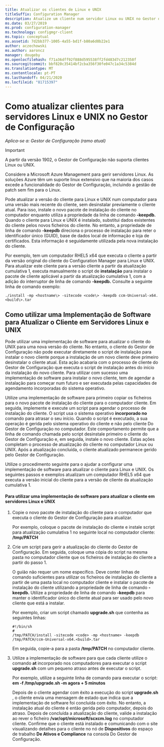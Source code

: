 ```yaml
---
title: Atualizar os clientes de Linux e UNIX
titleSuffix: Configuration Manager
description: Atualize um cliente num servidor Linux ou UNIX no Gestor de Configuração.
ms.date: 03/27/2019
ms.prod: configuration-manager
ms.technology: configmgr-client
ms.topic: conceptual
ms.assetid: 7d2bb377-1005-4a55-bd1f-b80a6d0b22e1
author: aczechowski
ms.author: aaroncz
manager: dougeby
ms.openlocfilehash: f71a36dff92f888d595538ff2fd483d7c212358f
ms.sourcegitcommit: bbf820c35414bf2cba356f30fe047c1a34c5384d
ms.translationtype: MT
ms.contentlocale: pt-PT
ms.lasthandoff: 04/21/2020
ms.locfileid: "81715397"
---
```

# <a name="how-to-upgrade-clients-for-linux-and-unix-servers-in-configuration-manager"></a>Como atualizar clientes para servidores Linux e UNIX no Gestor de Configuração

*Aplica-se a: Gestor de Configuração (ramo atual)*

> [!Important]  
> A partir da versão 1902, o Gestor de Configuração não suporta clientes Linux ou UNIX. 
> 
> Considere a Microsoft Azure Management para gerir servidores Linux. As soluções Azure têm um suporte linux extensivo que na maioria dos casos excede a funcionalidade do Gestor de Configuração, incluindo a gestão de patch sem fim para o Linux.

Pode atualizar a versão do cliente para Linux e UNIX num computador para uma versão mais recente do cliente, sem desinstalar previamente o cliente atual. Para isso, instale o novo pacote de instalação do cliente no computador enquanto utiliza a propriedade da linha de comando **-keepdb.** Quando o cliente para Linux e UNIX é instalado, substitui dados existentes do cliente pelos novos ficheiros do cliente. No entanto, a propriedade de linha de comando **-keepdb** direciona o processo de instalação para reter o identificador único (GUID), base de dados local de informação e loja de certificados. Esta informação é seguidamente utilizada pela nova instalação do cliente.  

 Por exemplo, tem um computador RHEL5 x64 que executa o cliente a partir da versão original do cliente do Configuration Manager para Linux e UNIX. Para atualizar este cliente para a versão cliente a partir da atualização cumulativa 1, executa manualmente o script de **instalação** para instalar o pacote de cliente aplicável a partir da atualização cumulativa 1, com a adição do interruptor de linha de comando **-keepdb.** Consulte a seguinte linha de comando exemplo:  

`./install -mp <hostname\> -sitecode <code\> -keepdb ccm-Universal-x64.<build\>.tar`  



## <a name="how-to-use-a-software-deployment-to-upgrade-the-client-on-linux-and-unix-servers"></a>Como utilizar uma Implementação de Software para Atualizar o Cliente em Servidores Linux e UNIX  
 Pode utilizar uma implementação de software para atualizar o cliente do UNIX para uma nova versão do cliente. No entanto, o cliente do Gestor de Configuração não pode executar diretamente o script de instalação para instalar o novo cliente porque a instalação de um novo cliente deve primeiro desinstalar o cliente atual. Esta ação acabaria com o processo de cliente do Gestor de Configuração que executa o script de instalação antes do início da instalação do novo cliente. Para utilizar com sucesso uma implementação de software para instalar o novo cliente, tem de agendar a instalação para começar num futuro e ser executada pelas capacidades de agendamento incorporadas do sistema operativo.  

 Utilize uma implementação de software para primeiro copiar os ficheiros para o novo pacote de instalação do cliente para o computador cliente. Em seguida, implemente e execute um script para agendar o processo de instalação do cliente. O script usa o sistema operativo **incorporado no** comando para atrasar o seu início. Quando o script é executado, a sua operação é gerida pelo sistema operativo do cliente e não pelo cliente Do Gestor de Configuração no computador. Este comportamento permite que a linha de comando chamada pelo script desinstale primeiro o cliente do Gestor de Configuração e, em seguida, instale o novo cliente. Estas ações completam o processo de atualização do cliente no computador Linux ou UNIX. Após a atualização concluída, o cliente atualizado permanece gerido pelo Gestor de Configuração.  

 Utilize o procedimento seguinte para o ajudar a configurar uma implementação de software para atualizar o cliente para Linux e UNIX. Os seguintes passos e exemplos atualizam um computador RHEL5 x64 que executa a versão inicial do cliente para a versão de cliente da atualização cumulativa 1.  

#### <a name="to-use-a-software-deployment-to-upgrade-the-client-on-linux-and-unix-servers"></a>Para utilizar uma implementação de software para atualizar o cliente em servidores Linux e UNIX  

1. Copie o novo pacote de instalação do cliente para o computador que executa o cliente do Gestor de Configuração para atualizar.  

    Por exemplo, coloque o pacote de instalação do cliente e instale script para atualização cumulativa 1 no seguinte local no computador cliente: **/tmp/PATCH**  

2. Crie um script para gerir a atualização do cliente do Gestor de Configuração. Em seguida, coloque uma cópia do script na mesma pasta no computador cliente que os ficheiros de instalação do cliente a partir do passo 1.  

    O guião não requer um nome específico. Deve conter linhas de comando suficientes para utilizar os ficheiros de instalação do cliente a partir de uma pasta local no computador cliente e instalar o pacote de instalação do cliente utilizando a propriedade de linha de comando **-keepdb.** Utilize a propriedade de linha de comando **-keepdb** para manter o identificador único do cliente atual para ser usado pelo novo cliente que está a instalar.  

    Por exemplo, criar um script chamado **upgrade.sh** que contenha as seguintes linhas:  

   ```  
   #!/bin/sh  
   #  
   /tmp/PATCH/install -sitecode <code> -mp <hostname> -keepdb /tmp/PATCH/ccm-Universal-x64.<build>.tar  

   ```  

    Em seguida, copie-a para a pasta **/tmp/PATCH** no computador cliente.

3. Utilize a implementação de software para que cada cliente utilize o comando **at** incorporado nos computadores para executar o script **upgrade.sh** com um pequeno atraso antes de executar o script.  

    Por exemplo, utilize a seguinte linha de comando para executar o script: **em -f /tmp/upgrade.sh -m agora + 5 minutos**  

   Depois de o cliente agendar com êxito a execução do script **upgrade.sh** , o cliente envia uma mensagem de estado que indica que a implementação de software foi concluída com êxito. No entanto, a instalação atual do cliente é então gerida pelo computador, depois do atraso. Depois de concluída a atualização do cliente, valide a instalação ao rever o ficheiro **/var/opt/microsoft/scxcm.log** no computador cliente. Confirme que o cliente está instalado e comunicando com o site visualizando detalhes para o cliente no nó de **Dispositivos** do espaço de trabalho **De Ativos e Compliance** na consola Do Gestor de Configuração.  
